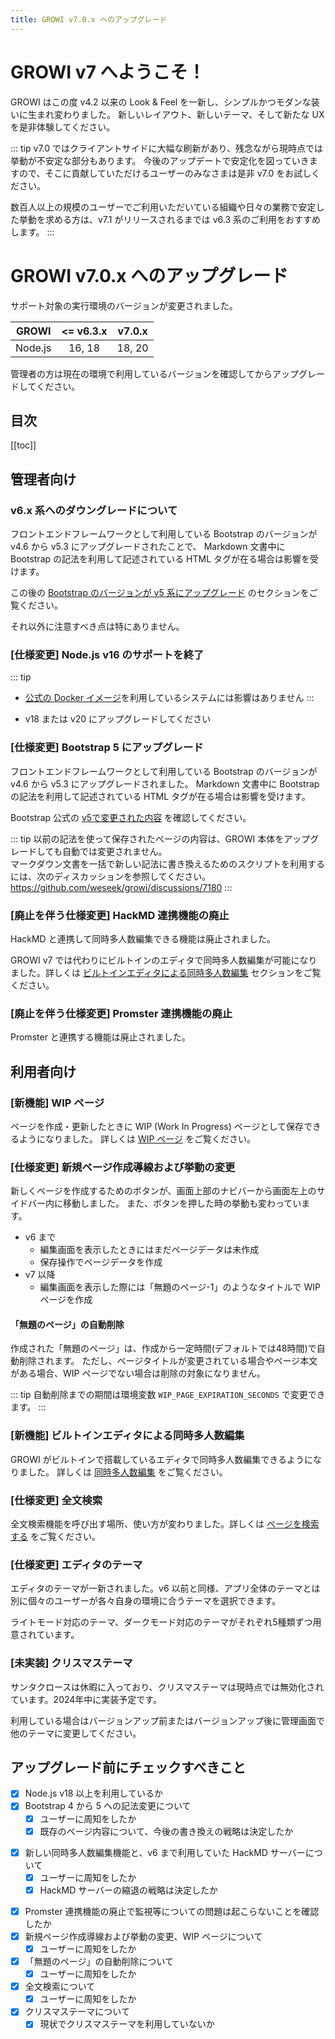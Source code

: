 ```yaml
---
title: GROWI v7.0.x へのアップグレード
---
```



# GROWI v7 へようこそ！

GROWI はこの度 v4.2 以来の Look & Feel を一新し、シンプルかつモダンな装いに生まれ変わりました。
新しいレイアウト、新しいテーマ、そして新たな UX を是非体験してください。


::: tip
v7.0 ではクライアントサイドに大幅な刷新があり、残念ながら現時点では挙動が不安定な部分もあります。
今後のアップデートで安定化を図っていきますので、そこに貢献していただけるユーザーのみなさまは是非 v7.0 をお試しください。

数百人以上の規模のユーザーでご利用いただいている組織や日々の業務で安定した挙動を求める方は、v7.1 がリリースされるまでは v6.3 系のご利用をおすすめします。
:::


# GROWI v7.0.x へのアップグレード

<ContextualBlock context="docs-growi-org">

サポート対象の実行環境のバージョンが変更されました。

| GROWI | <= v6.3.x | v7.0.x |
| :---: | :---: | :---: |
| Node.js | 16, 18 | 18, 20 |

管理者の方は現在の環境で利用しているバージョンを確認してからアップグレードしてください。

</ContextualBlock>


## 目次

[[toc]]


## 管理者向け

### v6.x 系へのダウングレードについて

フロントエンドフレームワークとして利用している Bootstrap のバージョンが v4.6 から v5.3 にアップグレードされたことで、
Markdown 文書中に Bootstrap の記法を利用して記述されている HTML タグが在る場合は影響を受けます。

この後の [Bootstrap のバージョンが v5 系にアップグレード](#仕様変更-bootstrap-のバージョンが-v5-系にアップグレード) のセクションをご覧ください。

それ以外に注意すべき点は特にありません。


### [仕様変更] Node.js v16 のサポートを終了

::: tip

- [公式の Docker イメージ](https://hub.docker.com/r/weseek/growi/)を利用しているシステムには影響はありません
:::

- v18 または v20 にアップグレードしてください


### [仕様変更] Bootstrap 5 にアップグレード

フロントエンドフレームワークとして利用している Bootstrap のバージョンが v4.6 から v5.3 にアップグレードされました。
Markdown 文書中に Bootstrap の記法を利用して記述されている HTML タグが在る場合は影響を受けます。

Bootstrap 公式の [v5で変更された内容](https://getbootstrap.jp/docs/5.3/migration/) を確認してください。

::: tip
以前の記法を使って保存されたページの内容は、GROWI 本体をアップグレードしても自動では変更されません。  
マークダウン文書を一括で新しい記法に書き換えるためのスクリプトを利用するには、次のディスカッションを参照してください。  
<https://github.com/weseek/growi/discussions/7180>
:::


### [廃止を伴う仕様変更] HackMD 連携機能の廃止

HackMD と連携して同時多人数編集できる機能は廃止されました。

GROWI v7 では代わりにビルトインのエディタで同時多人数編集が可能になりました。詳しくは [ビルトインエディタによる同時多人数編集](#ビルトインエディタによる同時多人数編集) セクションをご覧ください。


### [廃止を伴う仕様変更] Promster 連携機能の廃止

Promster と連携する機能は廃止されました。




## 利用者向け

### [新機能] WIP ページ

ページを作成・更新したときに WIP (Work In Progress) ページとして保存できるようになりました。
詳しくは [WIP ページ](...) をご覧ください。

### [仕様変更] 新規ページ作成導線および挙動の変更

新しくページを作成するためのボタンが、画面上部のナビバーから画面左上のサイドバー内に移動しました。
また、ボタンを押した時の挙動も変わっています。

- v6 まで
  - 編集画面を表示したときにはまだページデータは未作成
  - 保存操作でページデータを作成
- v7 以降
  - 編集画面を表示した際には「無題のページ-1」のようなタイトルで WIP ページを作成

#### 「無題のページ」の自動削除

作成された「無題のページ」は、作成から一定時間(デフォルトでは48時間)で自動削除されます。
ただし、ページタイトルが変更されている場合やページ本文がある場合、WIP ページでない場合は削除の対象になりません。

::: tip
自動削除までの期間は環境変数 `WIP_PAGE_EXPIRATION_SECONDS` で変更できます。
:::

### [新機能] ビルトインエディタによる同時多人数編集

GROWI がビルトインで搭載しているエディタで同時多人数編集できるようになりました。
詳しくは [同時多人数編集](...) をご覧ください。

### [仕様変更] 全文検索

全文検索機能を呼び出す場所、使い方が変わりました。詳しくは [ページを検索する](/ja/guide/features/search.html) をご覧ください。

### [仕様変更] エディタのテーマ

エディタのテーマが一新されました。v6 以前と同様、アプリ全体のテーマとは別に個々のユーザーが各々自身の環境に合うテーマを選択できます。

ライトモード対応のテーマ、ダークモード対応のテーマがそれぞれ5種類ずつ用意されています。

### [未実装] クリスマステーマ

サンタクロースは休暇に入っており、クリスマステーマは現時点では無効化されています。2024年中に実装予定です。

利用している場合はバージョンアップ前またはバージョンアップ後に管理画面で他のテーマに変更してください。


## アップグレード前にチェックすべきこと

- [x] Node.js v18 以上を利用しているか
- [x] Bootstrap 4 から 5 への記法変更について
  - [x] ユーザーに周知をしたか
  - [x] 既存のページ内容について、今後の書き換えの戦略は決定したか
<!-- textlint-disable weseek/max-kanji-continuous-len -->
- [x] 新しい同時多人数編集機能と、v6 まで利用していた HackMD サーバーについて
  - [x] ユーザーに周知をしたか
  - [x] HackMD サーバーの縮退の戦略は決定したか
<!-- textlint-enable weseek/max-kanji-continuous-len -->
- [x] Promster 連携機能の廃止で監視等についての問題は起こらないことを確認したか
- [x] 新規ページ作成導線および挙動の変更、WIP ページについて
  - [x] ユーザーに周知をしたか
- [x] 「無題のページ」の自動削除について
  - [x] ユーザーに周知をしたか
- [x] 全文検索について
  - [x] ユーザーに周知をしたか
- [x] クリスマステーマについて
  - [x] 現状でクリスマステーマを利用していないか
